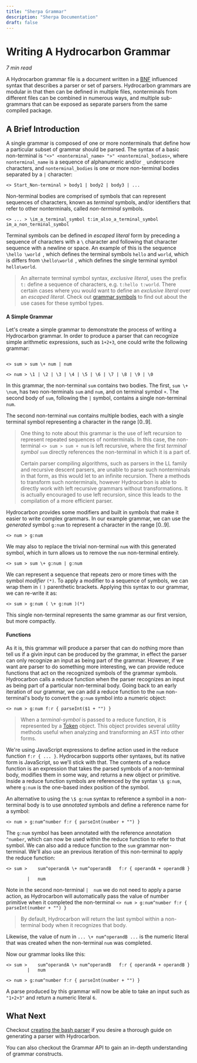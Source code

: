 ```yaml
---
title: "Sherpa Grammar"
description: "Sherpa Documentation"
draft: false
---
```



# Writing A Hydrocarbon Grammar

*7 min read*

A Hydrocarbon grammar file is a document written in a [BNF](https://en.wikipedia.org/wiki/Backus%E2%80%93Naur_form) influenced 
syntax that describes a parser or set of parsers. Hydrocarbon grammars are modular in that then can be defined in multiple files, 
nonterminals from different files can be combined in numerous ways, and  multiple sub-grammars that can be exposed as separate parsers 
from the same compiled package.

## A Brief Introduction

A single grammar is composed of one or more nonterminals that define how a particular subset of grammar should be parsed. The syntax
of a basic non-terminal is `"<>" <nonterminal_name> ">" <nonterminal_bodies>`, where `nonterminal_name` is a sequence of alphanumeric 
 and/or `_` underscore characters, and `nonterminal_bodies` is one or more non-terminal bodies separated by a `|` character:

```hydrocarbon
<> Start_Non-terminal > body1 | body2 | body3 | ...
```
Non-terminal bodies are comprised of symbols that can represent sequences of characters, known as *terminal* symbols, 
and/or identifiers that refer to other nonterminals, called *non-terminal* symbols. 

```hydrocarbon
<> ... > \im_a_terminal_symbol t:im_also_a_terminal_symbol im_a_non_terminal_symbol
```
<dance/>

Terminal symbols can be defined in *escaped literal* form by preceding a sequence of characters with a `\` character and following that character 
sequence with a newline or space. An example of this is the sequence `\hello \world `, which defines the terminal symbols
`hello` and `world`, which is differs from `\hello\world `, which defines the single terminal symbol `hello\world`.

> An alternate terminal symbol syntax, *exclusive literal*, uses the prefix `t:` define a sequence of characters, e.g. 
> `t:hello t:world`. There certain cases where you would want to define an *exclusive literal* over an *escaped literal*. Check
> out [grammar symbols](./api.symbols.index.md#exclusive-terminal-symbol) to find out about the use cases for these symbol types.

#### A Simple Grammar

Let's create a simple grammar to demonstrate the process of writing a Hydrocarbon grammar. In order to produce a parser that can 
recognize simple arithmetic expressions, such as `1+2+3`, one could write the following grammar:
```hydrocarbon

<> sum > sum \+ num | num 

<> num > \1 | \2 | \3 | \4 | \5 | \6 | \7 | \8 | \9 | \0

```
In this grammar, the non-terminal `sum` contains two bodies. The first, `sum \+ \num`, has two non-terminals `sum` and `num`, and
on terminal symbol `+`. The second body of `sum`, following the `|` symbol, contains a single non-terminal `num`. 

The second non-terminal `num` contains multiple bodies, each with a single terminal symbol representing a character in the range [0..9]. 

> One thing to note about this grammar is the use of left recursion to represent repeated sequences of nonterminals. In this
> case, the non-terminal `<> sum > sum + num` is left recursive, where the first *terminal symbol* `sum` directly references the non-terminal
> in which it is a part of. 
>
> Certain parser compiling algorithms, such as parsers in the LL family and recursive descent parsers, 
> are unable to parse such nonterminals in that form, as this would let to an infinite recursion. There a methods to
> transform such nonterminals, however Hydrocarbon is able to directly work with left recursive grammars without transformations. 
> It is actually encouraged to use left recursion, since this leads to the compilation of a more efficient parser.

Hydrocarbon provides some modifiers and built in symbols that make it easier to write complex grammars. In our example
grammar, we can use the *generated* symbol `g:num` to represent a character in the range [0..9]. 

```hydrocarbon
<> num > g:num
```

We may also to replace the trivial non-terminal `num` with this generated symbol, which in turn allows us to remove the 
`num` non-terminal entirely.

```hydrocarbon
<> sum > sum \+ g:num | g:num
```

We can represent a sequence that repeats zero or more times with the symbol *modifier* `(*)`. To apply a modifier to a sequence
of symbols, we can wrap them in `(` `)` parenthetic brackets. Applying this syntax to our grammar, we can re-write it as:

```hydrocarbon
<> sum > g:num ( \+ g:num )(*)
```
This single non-terminal represents the same grammar as our first version, but more compactly.

#### Functions

As it is, this grammar will produce a parser that can do nothing more than tell us if a givin input can be produced by the grammar,
in effect the parser can only recognize an input as being part of the grammar. However, if we want are parser to do something more 
interesting, we can provide reduce functions that act on the recognized symbols of the grammar symbols. Hydrocarbon calls a reduce
function when the parser recognizes an input as being part of a particular non-terminal body. Going back to an early iteration of our 
grammar, we can add a reduce function to the `num` non-terminal's body to convert the `g:num` symbol into a numeric object:

```hydrocarbon
<> num > g:num f:r { parseInt($1 + "") }
```

> When a *terminal-symbol* is passed to a reduce function, it is represented by a [Token](#todo) object. This object provides several utility
> methods useful when analyzing and transforming an AST into other forms. 

We're using JavaScript expressions to define action used in the reduce function `f:r { ... }`. Hydrocarbon supports other syntaxes, but
its native form is JavaScript, so we'll stick with that. The contents of a reduce function is an expression that takes the parsed symbols
of a non-terminal body, modifies them in some way, and returns a new object or primitive. Inside a reduce function symbols are referenced 
by the syntax `\$ g:num`, where `g:num` is the one-based index position of the symbol.

An alternative to using the `\$ g:num` syntax to reference a symbol in a non-terminal body is to use *annotated* symbols and define a
reference name for a symbol: 

```hydrocarbon
<> num > g:num^number f:r { parseInt(number + "") }
```

The `g:num` symbol has been annotated with the reference annotation `^number`, which can now be used within the reduce function to 
refer to that symbol. We can also add a reduce function to the `sum` grammar non-terminal. We'll also use an previous iteration of this
non-terminal to apply the reduce function:

```hydrocarbon
<> sum >    sum^operandA \+ num^operandB   f:r { operandA + operandB }
        
        |   num
```

Note in the second non-terminal `|  num` we do not need to apply a parse action, as Hydrocarbon will automatically pass the value of 
number primitive when it completed the non-terminal `<> num > g:num^number f:r { parseInt(number + "") }`  

> By default, Hydrocarbon will return the last symbol within a non-terminal body when it recognizes that body.

Likewise, the value of num in `... \+ num^operandB ...` is the numeric literal that was created when the non-terminal `num` was completed. 

Now our grammar looks like this:

```
<> sum >    sum^operandA \+ num^operandB   f:r { operandA + operandB }
        |   num

<> num > g:num^number f:r { parseInt(number + "") }
```

A parse produced by this grammar will now be able to take an input such as `"1+2+3"` and return a numeric literal `6`. 

## What Next

Checkout [creating the bash parser](./tutorial.bash_parser.index.md) if you desire a thorough guide on generating a parser with Hydrocarbon.

You can also checkout the Grammar API to gain an in-depth understanding of grammar constructs. 


